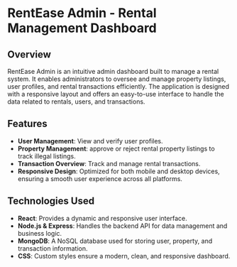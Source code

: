 # RentEase Admin - Rental Management Dashboard

## Overview
RentEase Admin is an intuitive admin dashboard built to manage a rental system. It enables administrators to oversee and manage property listings, user profiles, and rental transactions efficiently. The application is designed with a responsive layout and offers an easy-to-use interface to handle the data related to rentals, users, and transactions.

## Features
- **User Management**: View and verify user profiles.
- **Property Management**: approve or reject rental property listings to track illegal listings.
- **Transaction Overview**: Track and manage rental transactions.
- **Responsive Design**: Optimized for both mobile and desktop devices, ensuring a smooth user experience across all platforms.

## Technologies Used
- **React**: Provides a dynamic and responsive user interface.
- **Node.js & Express**: Handles the backend API for data management and business logic.
- **MongoDB**: A NoSQL database used for storing user, property, and transaction information.
- **CSS**: Custom styles ensure a modern, clean, and responsive dashboard.

